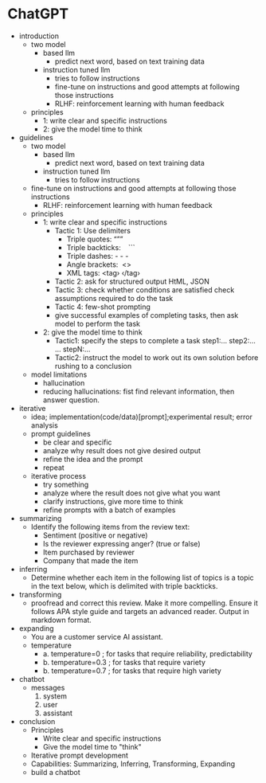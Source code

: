 

# ChatGPT

* introduction 
	* two model
		* based llm
			* predict next word, based on text training data
		* instruction tuned llm
			* tries to follow instructions
			* fine-tune on instructions and good attempts at following those instructions
			* RLHF: reinforcement learning with human feedback
	* principles
		* 1: write clear and specific instructions
		* 2: give the model time to think
* guidelines
	* two model
		* based llm
			* predict next word, based on text training data
		* instruction tuned llm
			* tries to follow instructions
	* fine-tune on instructions and good attempts at following those instructions
		* RLHF: reinforcement learning with human feedback
	* principles
		* 1: write clear and specific instructions
			* Tactic 1: Use delimiters
				* Triple quotes: “””
				* Triple backticks: ``` ``` ```
				* Triple dashes: - - -
				* Angle brackets:  <>
				* XML tags: <tag› ‹/tag›
			* Tactic 2: ask for structured output HtML, JSON
			* Tactic 3: check whether conditions are satisfied check assumptions required to do the task
			* Tactic 4: few-shot prompting
			* give successful examples of completing tasks, then ask model to perform the task
		* 2: give the model time to think
			* Tactic1: specify the steps to complete a task
			step1:…
			step2:…
			…
			stepN:…			
			* Tactic2: instruct the model to work out its own solution before rushing to a conclusion 
	* model limitations
		* hallucination
		* reducing hallucinations: fist find relevant information, then answer question.
* iterative 
	* idea; implementation(code/data)[prompt];experimental result; error analysis
	* prompt guidelines
		* be clear and specific
		* analyze why result does not give desired output
		* refine the idea and the prompt
		* repeat
	* iterative process
		* try something
		* analyze where the result does not give what you want 
		* clarify instructions, give more time to think
		* refine prompts with a batch of examples
* summarizing
	* Identify the following items from the review text: 
		- Sentiment (positive or negative)
		- Is the reviewer expressing anger? (true or false)
		- Item purchased by reviewer
		- Company that made the item
* inferring
	* Determine whether each item in the following list of topics is a topic in the text below, which is delimited with triple backticks.
* transforming
	* proofread and correct this review. Make it more compelling. Ensure it follows APA style guide and targets an advanced reader. Output in markdown format.
* expanding 
	* You are a customer service AI assistant.
	* temperature
		* a. temperature=0 ; for tasks that require reliability, predictability
		* b. temperature=0.3 ; for tasks that require variety
		* b. temperature=0.7 ; for tasks that require high variety
* chatbot
	* messages	
		1. system	
		2. user	
		3. assistant
* conclusion
	* Principles
		- ﻿﻿Write clear and specific instructions
		- ﻿﻿Give the model time to "think"
	- ﻿﻿Iterative prompt development
	- ﻿﻿Capabilities: Summarizing, Inferring, Transforming, Expanding
	- build a chatbot